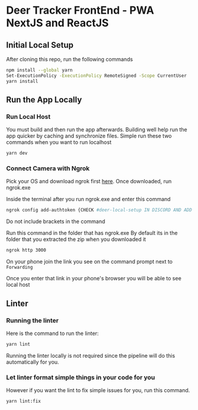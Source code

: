 # Deer Tracker FrontEnd - PWA NextJS and ReactJS

## Initial Local Setup

After cloning this repo, run the following commands

```bash
npm install --global yarn
Set-ExecutionPolicy -ExecutionPolicy RemoteSigned -Scope CurrentUser
yarn install
```

## Run the App Locally

### Run Local Host

You must build and then run the app afterwards. Building well help run the app quicker by caching and synchronize files. Simple run these two commands when you want to run localhost

```bash
yarn dev
```

### Connect Camera with Ngrok

Pick your OS and download ngrok first [here](https://ngrok.com/download).
Once downloaded, run ngrok.exe

Inside the terminal after you run ngrok.exe and enter this command

```bash
ngrok config add-authtoken {CHECK #deer-local-setup IN DISCORD AND ADD AUTH TOKEN HERE}
```

Do not include brackets in the command

Run this command in the folder that has ngrok.exe
By default its in the folder that you extracted the zip when you downloaded it

```bash
ngrok http 3000
```

On your phone join the link you see on the command prompt next to `Forwarding`

Once you enter that link in your phone's browser you will be able to see local host

## Linter

### Running the linter

Here is the command to run the linter:

```bash
yarn lint
```

Running the linter locally is not required since the pipeline will do this automatically for you.

### Let linter format simple things in your code for you

However if you want the lint to fix simple issues for you, run this command.

```bash
yarn lint:fix
```
